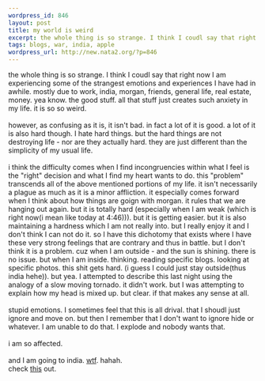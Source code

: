 ```yaml
--- 
wordpress_id: 846
layout: post
title: my world is weird
excerpt: the whole thing is so strange. I think I coudl say that right now I am experiencing some of the strangest emotions and experiences I have had in awhile. mostly due to work, india, morgan, friends, general life, real estate, money. yea know. the good stuff. all that stuff just creates such anxiety in my life. it is so so weird. however, as confusing as it is, it isn't bad. in fact a lot...
tags: blogs, war, india, apple
wordpress_url: http://new.nata2.org/?p=846
---
```

the whole thing is so strange. I think I coudl say that right now I am experiencing some of the strangest emotions and experiences I have had in awhile. mostly due to work, india, morgan, friends, general life, real estate, money. yea know. the good stuff. all that stuff just creates such anxiety in my life. it is so so weird. <br/><br/>however, as confusing as it is, it isn't bad. in fact a lot of it is good. a lot of it is also hard though. I hate hard things. but the hard things are not destroying life - nor are they actually hard. they are just different than the simplicity of my usual life. 
<br/><br/>i think the difficulty comes when I find incongruencies within what I feel is the "right" decision and what I find my heart wants to do. this "problem" transcends all of the above mentioned portions of my life. it isn't necessarily a plague as much as it is a minor affliction. it especially comes forward when I think about how things are goign with morgan. it rules that we are hanging out again. but it is totally hard (especially when I am weak (which is right now(i mean like today at 4:46))). but it is getting easier. but it is also maintaining a hardness which I am not really into. but I really enjoy it and I don't think I can not do it. so I have this dichotomy that exists where I have these very strong feelings that are contrary and thus in battle. but I don't think it is a problem. cuz when I am outside - and the sun is shining. there is no issue. but when I am inside. thinking. reading specific blogs. looking at specific photos. this shit gets hard. (i guess I could just stay outside(thus india hehe)). but yea. I attempted to describe this last night using the analogy of a slow moving tornado. it didn't work. but I was attempting to explain how my head is mixed up. but clear. if that makes any sense at all. <br/><br/>stupid emotions. I sometimes feel that this is all drival. that I shoudl just ignore and move on. but then I remember that I don't want to ignore hide or whatever. I am unable to do that. I explode and nobody wants that.<br/><br/>i am so affected. <br/><br/>and I am going to india. <a href="http://phobos.apple.com/WebObjects/MZStore.woa/wa/viewPublishedPlaylist?id=34004">wtf</a>. hahah. <br/>check <a href="http://images.amazon.com/images/P/0609807919.01._PE20_PIdp-schmooS,TopRight,7,-26_SCMZZZZZZZ_.jpg">this</a> out.

